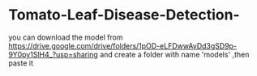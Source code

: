 # Tomato-Leaf-Disease-Detection-    



you can download the model from https://drive.google.com/drive/folders/1pOD-eLFDwwAyDd3gSD9p-9Y0py1SlH4_?usp=sharing  and create a folder with name 'models' ,then paste it 

